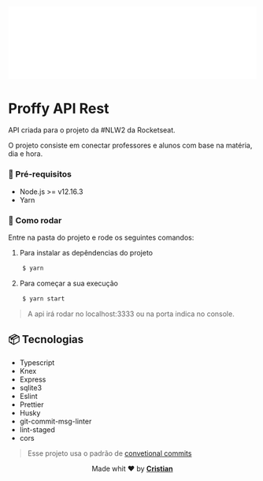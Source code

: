 <img src="./docs/logo.svg" />

# Proffy API Rest

API criada para o projeto da #NLW2 da Rocketseat.

O projeto consiste em conectar professores e alunos com base na matéria, dia e hora.

### 🎒 Pré-requisitos

- Node.js >= v12.16.3
- Yarn

### 🏁 Como rodar

Entre na pasta do projeto e rode os seguintes comandos:

1. Para instalar as depêndencias do projeto

```bash
    $ yarn
```

2. Para começar a sua execução

```bash
    $ yarn start
```

> A api irá rodar no localhost:3333 ou na porta indica no console.

## 📦 Tecnologias

- Typescript
- Knex
- Express
- sqlite3
- Eslint
- Prettier
- Husky
- git-commit-msg-linter
- lint-staged
- cors

> Esse projeto usa o padrão de [convetional commits](https://github.com/conventional-changelog/commitlint)

<p align="center">Made whit ❤️ by <strong><a href="http://cristuker.github.io" target="blank" >Cristian</></p></strong>
